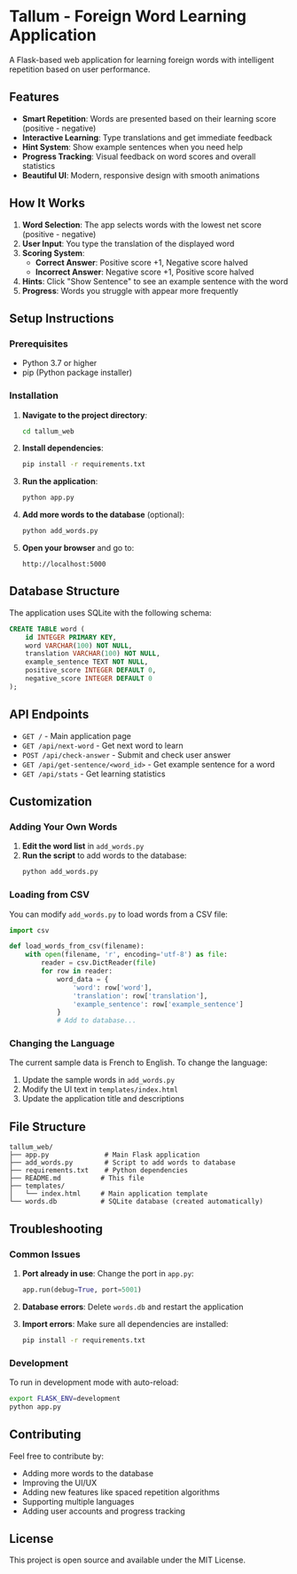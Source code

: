 # Tallum - Foreign Word Learning Application

A Flask-based web application for learning foreign words with intelligent repetition based on user performance.

## Features

- **Smart Repetition**: Words are presented based on their learning score (positive - negative)
- **Interactive Learning**: Type translations and get immediate feedback
- **Hint System**: Show example sentences when you need help
- **Progress Tracking**: Visual feedback on word scores and overall statistics
- **Beautiful UI**: Modern, responsive design with smooth animations

## How It Works

1. **Word Selection**: The app selects words with the lowest net score (positive - negative)
2. **User Input**: You type the translation of the displayed word
3. **Scoring System**:
   - **Correct Answer**: Positive score +1, Negative score halved
   - **Incorrect Answer**: Negative score +1, Positive score halved
4. **Hints**: Click "Show Sentence" to see an example sentence with the word
5. **Progress**: Words you struggle with appear more frequently

## Setup Instructions

### Prerequisites
- Python 3.7 or higher
- pip (Python package installer)

### Installation

1. **Navigate to the project directory**:
   ```bash
   cd tallum_web
   ```

2. **Install dependencies**:
   ```bash
   pip install -r requirements.txt
   ```

3. **Run the application**:
   ```bash
   python app.py
   ```

4. **Add more words to the database** (optional):
   ```bash
   python add_words.py
   ```

5. **Open your browser** and go to:
   ```
   http://localhost:5000
   ```

## Database Structure

The application uses SQLite with the following schema:

```sql
CREATE TABLE word (
    id INTEGER PRIMARY KEY,
    word VARCHAR(100) NOT NULL,
    translation VARCHAR(100) NOT NULL,
    example_sentence TEXT NOT NULL,
    positive_score INTEGER DEFAULT 0,
    negative_score INTEGER DEFAULT 0
);
```

## API Endpoints

- `GET /` - Main application page
- `GET /api/next-word` - Get next word to learn
- `POST /api/check-answer` - Submit and check user answer
- `GET /api/get-sentence/<word_id>` - Get example sentence for a word
- `GET /api/stats` - Get learning statistics

## Customization

### Adding Your Own Words

1. **Edit the word list** in `add_words.py`
2. **Run the script** to add words to the database:
   ```bash
   python add_words.py
   ```

### Loading from CSV

You can modify `add_words.py` to load words from a CSV file:

```python
import csv

def load_words_from_csv(filename):
    with open(filename, 'r', encoding='utf-8') as file:
        reader = csv.DictReader(file)
        for row in reader:
            word_data = {
                'word': row['word'],
                'translation': row['translation'],
                'example_sentence': row['example_sentence']
            }
            # Add to database...
```

### Changing the Language

The current sample data is French to English. To change the language:

1. Update the sample words in `add_words.py`
2. Modify the UI text in `templates/index.html`
3. Update the application title and descriptions

## File Structure

```
tallum_web/
├── app.py              # Main Flask application
├── add_words.py        # Script to add words to database
├── requirements.txt    # Python dependencies
├── README.md          # This file
├── templates/
│   └── index.html     # Main application template
└── words.db           # SQLite database (created automatically)
```

## Troubleshooting

### Common Issues

1. **Port already in use**: Change the port in `app.py`:
   ```python
   app.run(debug=True, port=5001)
   ```

2. **Database errors**: Delete `words.db` and restart the application

3. **Import errors**: Make sure all dependencies are installed:
   ```bash
   pip install -r requirements.txt
   ```

### Development

To run in development mode with auto-reload:
```bash
export FLASK_ENV=development
python app.py
```

## Contributing

Feel free to contribute by:
- Adding more words to the database
- Improving the UI/UX
- Adding new features like spaced repetition algorithms
- Supporting multiple languages
- Adding user accounts and progress tracking

## License

This project is open source and available under the MIT License. 